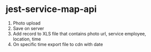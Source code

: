 # jest-service-map-api

1. Photo upload
2. Save on server
3. Add record to XLS file that contains photo url, service employee, location, time
4. On specific time export file to cdn with date
